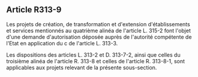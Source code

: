## Article R313-9

Les projets de création, de transformation et d'extension d'établissements et services mentionnés au
quatrième alinéa de l'article L. 315-2 font l'objet d'une demande d'autorisation déposée auprès de l'autorité
compétente de l'Etat en application du c de l'article L. 313-3.

Les dispositions des articles L. 313-2 et D. 313-7-2, ainsi que celles du troisième alinéa de l'article R. 313-8
et celles de l'article R. 313-8-1, sont applicables aux projets relevant de la présente sous-section.

